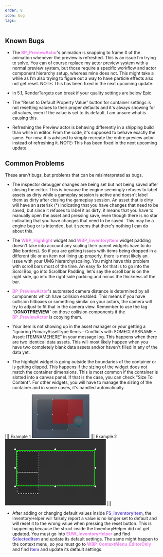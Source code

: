 ```yaml
---
order: 8
icon: bug
tags:
---
```


## Known Bugs

- The <span style="color:violet">**BP_PreviewActor**</span>'s animation is snapping to frame 0 of the animation whenever the preview is refreshed. This is an issue I’m trying to solve. You can of course replace my actor preview system with a normal preview system, but those require a specific workflow and actor component hierarchy setup, whereas mine does not.
This might take a while as I’m also trying to figure out a way to have particle effects also not get reset.
NOTE: This has been fixed in the next upcoming update.

- In 5.1, RenderTargets can break if your quality settings are below Epic.

- The "Reset to Default Property Value" button for container settings is not resetting values to their proper defaults and it's always showing for all values, even if the value is set to its default. I am unsure what is causing this.

- Refreshing the Preview actor is behaving differently in a shipping build than while in editor. From the code, it's supposed to behave exactly the same. For now, it is  advised to simply recreate the entire preview actor instead of refreshing it.
NOTE: This has been fixed in the next upcoming update.


## Common Problems
These aren't bugs, but problems that can be misinterpreted as bugs.

- The inspector debugger changes are being set but not being saved after closing the editor. This is because the engine seemingly refuses to label assets as dirty while a gameplay session is active and doesn't label them as dirty after closing the gameplay session. An asset that is dirty will have an asterisk (*) indicating that you have changes that need to be saved, but since it refuses to label it as dirty, it means that you have to manually open the asset and pressing save, even though there is no star indicating that you have changes that need to be saved. This may be a engine bug or is intended, but it seems that there's nothing I can do about this.

- The <span style="color:violet">**WBP_Highlight**</span> widget and <span style="color:violet">**WBP_InventoryItem**</span> widget padding doesn't take into account any scaling their parent widgets have to do (like borders). So if you are getting issues with items being dropped in a different tile or an item not lining up properly, there is most likely an issue with your UMG hierarchy/scaling.
You might have this problem with scroll bars most of the time. An easy fix for that is to go into the ScrollBox, go into Scrollbar Padding, let's say the scroll bar is on the right side, go into the right side padding and minus the thickness of the bar.

- <span style="color:violet">**BP_PreviewActor**</span>'s automated camera distance is determined by all components which have collision enabled. This means if you have collision hitboxes or something similar on your actors, the camera will try to adjust to fit that in the camera view.
Remember to use the tag “**DONOTPREVIEW**” on those collision components if the <span style="color:violet">**BP_PreviewActor**</span> is copying them.

- Your item is not showing up in the asset manager or your getting a "Ignoring PrimaryAssetType Items - Conflicts with SOMECLASSNAME - Asset: ITEMNAMEHERE" in your message log. This happens when there are two identical data assets. This will most likely happen when you have two completely blank data assets and/or haven't filled in any of the data yet.

- The highlight widget is going outside the boundaries of the container or is getting clipped. This happens if the sizing of the widget does not match the container dimensions. This is most common if the container is slotted into a canvas panel. If that is the case, you can check "Size To Content". For other widgets, you will have to manage the sizing of the container and in some cases, it's handled automatically.

||| Example 1
![](/pictures/InaccurateHighlightProblem1.png)
||| Example 2
![](/pictures/InaccurateHighlightProblem2.png)
|||

- After adding or changing default values inside <span style="color:slateblue">**FS_InventoryItem**</span>, the InventoryHelper will falsely report a value is no longer set to default and will reset it to the wrong value when pressing the reset button. This is happening because the struct inside the InventoryHelper did not get updated. You must go into <span style="color:violet">**EUW_InventoryHelper**</span> and find <span style="color:slateblue">**SelectedItem**</span> and update its default settings.
The same might happen to the context menu, so you must go to <span style="color:violet">**WBP_ContextMenu_EditorOnly**</span> and find <span style="color:slateblue">**Item**</span> and update its default settings.